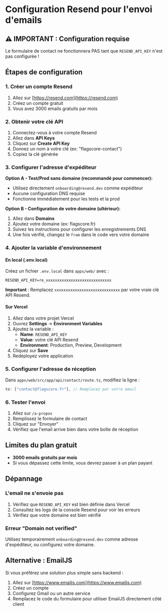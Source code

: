# Configuration Resend pour l'envoi d'emails

## ⚠️ IMPORTANT : Configuration requise

Le formulaire de contact ne fonctionnera PAS tant que `RESEND_API_KEY` n'est pas configurée !

## Étapes de configuration

### 1. Créer un compte Resend

1. Allez sur [https://resend.com](https://resend.com)
2. Créez un compte gratuit
3. Vous avez 3000 emails gratuits par mois

### 2. Obtenir votre clé API

1. Connectez-vous à votre compte Resend
2. Allez dans **API Keys**
3. Cliquez sur **Create API Key**
4. Donnez un nom à votre clé (ex: "flagscore-contact")
5. Copiez la clé générée

### 3. Configurer l'adresse d'expéditeur

**Option A - Test/Prod sans domaine (recommandé pour commencer):**

- Utilisez directement `onboarding@resend.dev` comme expéditeur
- Aucune configuration DNS requise
- Fonctionne immédiatement pour les tests et la prod

**Option B - Configuration de votre domaine (ultérieur):**

1. Allez dans **Domains**
2. Ajoutez votre domaine (ex: flagscore.fr)
3. Suivez les instructions pour configurer les enregistrements DNS
4. Une fois vérifié, changez le `from` dans le code vers votre domaine

### 4. Ajouter la variable d'environnement

#### En local (.env.local)

Créez un fichier `.env.local` dans `apps/web/` avec :

```env
RESEND_API_KEY=re_xxxxxxxxxxxxxxxxxxxxxxxxxxxxx
```

**Important** : Remplacez `xxxxxxxxxxxxxxxxxxxxxxxxxxxxx` par votre vraie clé API Resend.

#### Sur Vercel

1. Allez dans votre projet Vercel
2. Ouvrez **Settings** → **Environment Variables**
3. Ajoutez la variable :
   - **Name**: `RESEND_API_KEY`
   - **Value**: votre clé API Resend
   - **Environment**: Production, Preview, Development
4. Cliquez sur **Save**
5. Redéployez votre application

### 5. Configurer l'adresse de réception

Dans `apps/web/src/app/api/contact/route.ts`, modifiez la ligne :

```typescript
to: ["contact@flagscore.fr"], // Remplacez par votre email
```

### 6. Tester l'envoi

1. Allez sur `/a-propos`
2. Remplissez le formulaire de contact
3. Cliquez sur "Envoyer"
4. Vérifiez que l'email arrive bien dans votre boîte de réception

## Limites du plan gratuit

- **3000 emails gratuits par mois**
- Si vous dépassez cette limite, vous devrez passer à un plan payant

## Dépannage

### L'email ne s'envoie pas

1. Vérifiez que `RESEND_API_KEY` est bien définie dans Vercel
2. Consultez les logs de la console Resend pour voir les erreurs
3. Vérifiez que votre domaine est bien vérifié

### Erreur "Domain not verified"

Utilisez temporairement `onboarding@resend.dev` comme adresse d'expéditeur, ou configurez votre
domaine.

## Alternative : EmailJS

Si vous préférez une solution plus simple sans backend :

1. Allez sur [https://www.emailjs.com](https://www.emailjs.com)
2. Créez un compte
3. Configurez Gmail ou un autre service
4. Remplacez le code du formulaire pour utiliser EmailJS directement côté client
